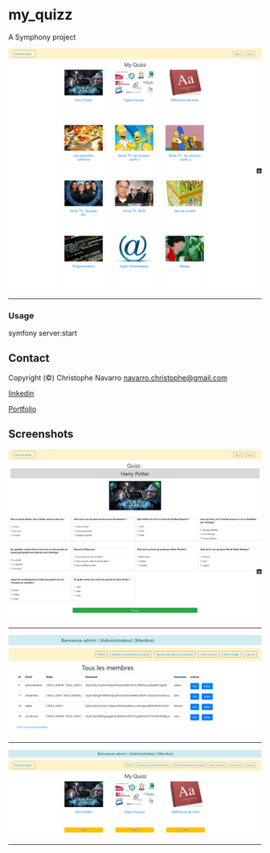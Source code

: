 # my_quizz

  
A Symphony project  

![alt text](https://github.com/Crinav/my_quizz/blob/master/MyQuizz.png "main page")  
___  
 
  
### Usage  
  
symfony server:start

## Contact  

Copyright (©) Christophe Navarro <navarro.christophe@gmail.com>

[linkedin](https://www.linkedin.com/in/christophe-navarro-b5173a171) 

[Portfolio](https://portfolio-chris.herokuapp.com/) 
  
## Screenshots
  


![alt text](https://github.com/Crinav/my_quizz/blob/master/Question.png)   
___  

![alt text](https://github.com/Crinav/my_quizz/blob/master/Userindex.png)  
___

![alt text](https://github.com/Crinav/my_quizz/blob/master/MyQuizz(1).png)  

___

